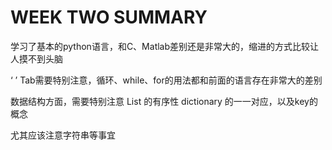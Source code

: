 # WEEK TWO SUMMARY

学习了基本的python语言，和C、Matlab差别还是非常大的，缩进的方式比较让人摸不到头脑

‘	’ Tab需要特别注意，循环、while、for的用法都和前面的语言存在非常大的差别

数据结构方面，需要特别注意 List 的有序性 dictionary 的一一对应，以及key的概念

尤其应该注意字符串等事宜